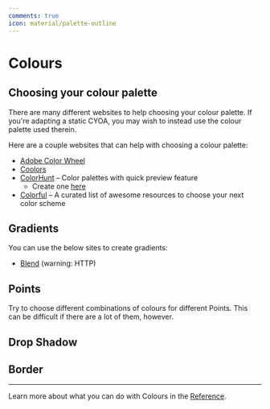 ```yaml
---
comments: true
icon: material/palette-outline
---
```


# Colours

## Choosing your colour palette
There are many different websites to help choosing your colour palette. If
you're adapting a static CYOA, you may wish to instead use the colour palette
used therein.

Here are a couple websites that can help with choosing a colour palette:

* [Adobe Color Wheel](https://color.adobe.com/create/color-wheel)
* [Coolors](https://coolors.co/)
* [ColorHunt](https://colorhunt.co) – Color palettes with quick preview feature
    * Create one [here](https://colorhunt.co/create)
* [Colorful](https://github.com/Siddharth11/Colorful) – A curated list of
  awesome resources to choose your next color scheme

## Gradients
You can use the below sites to create gradients:

* [Blend](http://colinkeany.com/blend/) (warning: HTTP)

## Points
Try to choose different combinations of colours for different Points. This can
be difficult if there are a lot of them, however.

## Drop Shadow

## Border

---

Learn more about what you can do with Colours in the [Reference].

<!-- URLs -->
[Reference]: /appendix/reference/#colours